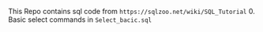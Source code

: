 This Repo contains sql code from `https://sqlzoo.net/wiki/SQL_Tutorial` 
0. Basic select commands in `Select_bacic.sql`